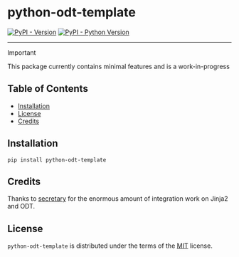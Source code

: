 # python-odt-template

[![PyPI - Version](https://img.shields.io/pypi/v/python-odt-template.svg)](https://pypi.org/project/python-odt-template)
[![PyPI - Python Version](https://img.shields.io/pypi/pyversions/python-odt-template.svg)](https://pypi.org/project/python-odt-template)

-----

> [!IMPORTANT]
> This package currently contains minimal features and is a work-in-progress

## Table of Contents

- [Installation](#installation)
- [License](#license)
- [Credits](#credits)

## Installation

```console
pip install python-odt-template
```
## Credits

Thanks to [secretary](https://github.com/christopher-ramirez/secretary) for the enormous amount of integration work on Jinja2 and ODT.

## License

`python-odt-template` is distributed under the terms of the [MIT](https://spdx.org/licenses/MIT.html) license.
